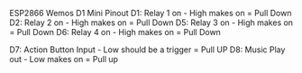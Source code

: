 ESP2866 Wemos D1 Mini Pinout
D1: Relay 1 on - High makes on = Pull Down
D2: Relay 2 on - High makes on = Pull Down
D5: Relay 3 on - High makes on = Pull Down
D6: Relay 4 on - High makes on = Pull Down

D7: Action Button Input - Low should be a trigger = Pull UP
D8: Music Play out - Low makes on = Pull up